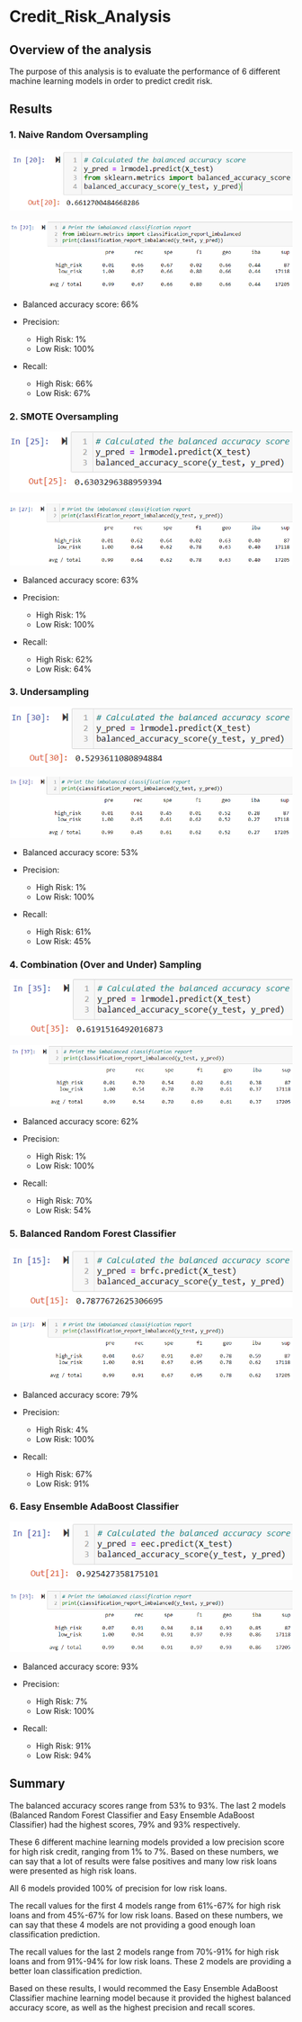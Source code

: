 # Credit_Risk_Analysis

## Overview of the analysis
The purpose of this analysis is to evaluate the performance of 6 different machine learning models in order to predict credit risk.

## Results

### 1. Naive Random Oversampling

![Naive Random Oversampling Balanced accuracy score](./Images/NaiveRandomOversampling1.PNG)

![Naive Random Oversampling Risks](./Images/NaiveRandomOversampling2.PNG)

- Balanced accuracy score: 66%

- Precision:
  - High Risk: 1%
  - Low Risk: 100%

- Recall: 
  - High Risk: 66%
  - Low Risk: 67%


### 2. SMOTE Oversampling

![SMOTE Oversampling Balanced accuracy score](./Images/SmoteOversampling1.PNG)

![SMOTE Oversampling Risks](./Images/SmoteOversampling2.PNG)

- Balanced accuracy score: 63%

- Precision:
  - High Risk: 1%
  - Low Risk: 100%

- Recall: 
  - High Risk: 62%
  - Low Risk: 64%

### 3. Undersampling

![Undersampling Balanced accuracy score](./Images/Undersampling1.PNG)

![Undersampling Risks](./Images/Undersampling2.PNG)

- Balanced accuracy score: 53%

- Precision:
  - High Risk: 1%
  - Low Risk: 100%

- Recall: 
  - High Risk: 61%
  - Low Risk: 45%

### 4. Combination (Over and Under) Sampling

![Combination (Over and Under) Sampling Balanced accuracy score](./Images/CombinationSampling1.PNG)

![Combination (Over and Under) Sampling Risks](./Images/CombinationSampling2.PNG)

- Balanced accuracy score: 62%

- Precision:
  - High Risk: 1%
  - Low Risk: 100%

- Recall: 
  - High Risk: 70%
  - Low Risk: 54%

### 5. Balanced Random Forest Classifier

![Balanced Random Forest Classifier Balanced accuracy score](./Images/BalancedRandomForest1.PNG)

![Balanced Random Forest Classifier Risks](./Images/BalancedRandomForest2.PNG)

- Balanced accuracy score: 79%

- Precision:
  - High Risk: 4%
  - Low Risk: 100%

- Recall: 
  - High Risk: 67%
  - Low Risk: 91%

### 6. Easy Ensemble AdaBoost Classifier

![Easy Ensemble AdaBoost Classifier Balanced accuracy score](./Images/EasyEnsembleAdaBoost1.PNG)

![Easy Ensemble AdaBoost Classifier Risks](./Images/EasyEnsembleAdaBoost2.PNG)

- Balanced accuracy score: 93%

- Precision:
  - High Risk: 7%
  - Low Risk: 100%

- Recall: 
  - High Risk: 91%
  - Low Risk: 94%


## Summary

The balanced accuracy scores range from 53% to 93%. The last 2 models (Balanced Random Forest Classifier and Easy Ensemble AdaBoost Classifier) had the highest scores, 79% and 93% respectively.

These 6 different machine learning models provided a low precision score for high risk credit, ranging from 1% to 7%. Based on these numbers, we can say that a lot of results were false positives and many low risk loans were presented as high risk loans.

All 6 models provided 100% of precision for low risk loans.

The recall values for the first 4 models range from 61%-67% for high risk loans and from 45%-67% for low risk loans. Based on these numbers, we can say that these 4 models are not providing a good enough loan classification prediction.

The recall values for the last 2 models range from 70%-91% for high risk loans and from 91%-94% for low risk loans. These 2 models are providing a better loan classification prediction. 

Based on these results, I would recommed the Easy Ensemble AdaBoost Classifier machine learning model because it provided the highest balanced accuracy score, as well as the highest precision and recall scores.
